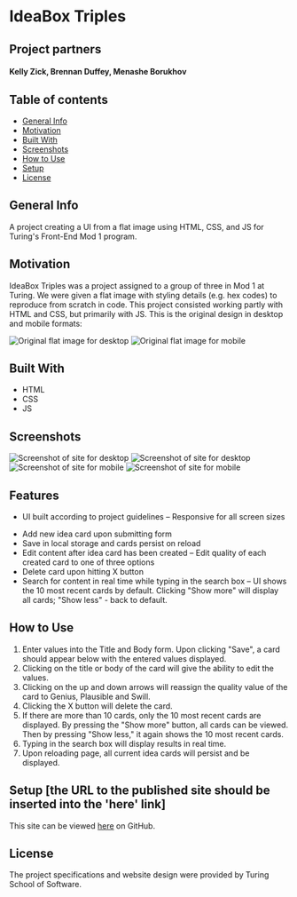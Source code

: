 # IdeaBox Triples

## Project partners

#### Kelly Zick, Brennan Duffey, Menashe Borukhov

## Table of contents
* [General Info](#General-Info)
* [Motivation](#Motivation)
* [Built With](#Built-With) 
* [Screenshots](#Screenshots)
* [How to Use](#How-to-Use)
* [Setup](#Setup)
* [License](#License)

## General Info

A project creating a UI from a flat image using HTML, CSS, and JS for Turing's Front-End Mod 1 program.

## Motivation

IdeaBox Triples was a project assigned to a group of three in Mod 1 at Turing.  We were given a flat image with styling details (e.g. hex codes) to reproduce from scratch in code.  This project consisted working partly with HTML and CSS, but primarily with JS.  This is the original design in desktop and mobile formats:

<img src="https://github.com/BrennanDuffey/ideaBox/blob/master/images/original1.jpg" alt="Original flat image for desktop">

<img src="https://github.com/BrennanDuffey/ideaBox/blob/master/images/original2.jpg" alt="Original flat image for mobile">


## Built With

- HTML
- CSS
- JS


## Screenshots
<img src="https://github.com/BrennanDuffey/ideaBox/blob/master/images/desktop1.png" alt="Screenshot of site for desktop">
<img src="https://github.com/BrennanDuffey/ideaBox/blob/master/images/desktop2.png" alt="Screenshot of site for desktop">
<img src="https://github.com/BrennanDuffey/ideaBox/blob/master/images/mobile1.png" alt="Screenshot of site for mobile">
<img src="https://github.com/BrennanDuffey/ideaBox/blob/master/images/mobile2.png" alt="Screenshot of site for mobile">

## Features

* UI built according to project guidelines
– Responsive for all screen sizes
- Add new idea card upon submitting form
- Save in local storage and cards persist on reload 
- Edit content after idea card has been created
– Edit quality of each created card to one of three options
- Delete card upon hitting X button
- Search for content in real time while typing in the search box
– UI shows the 10 most recent cards by default. Clicking "Show more" will display all cards; "Show less" - back to default.

## How to Use

1) Enter values into the Title and Body form. Upon clicking "Save", a card should appear below with the entered values displayed.
2) Clicking on the title or body of the card will give the ability to edit the values.
3) Clicking on the up and down arrows will reassign the quality value of the card to Genius, Plausible and Swill.
4) Clicking the X button will delete the card.
5) If there are more than 10 cards, only the 10 most recent cards are displayed. By pressing the "Show more" button, all cards can be viewed. Then by pressing "Show less," it again shows the 10 most recent cards.
6) Typing in the search box will display results in real time.
7) Upon reloading page, all current idea cards will persist and be displayed.


## Setup [the URL to the published site should be inserted into the 'here' link]

This site can be viewed <a href="xxxxxxx">here</a> on GitHub.

## License

The project specifications and website design were provided by Turing School of Software.
